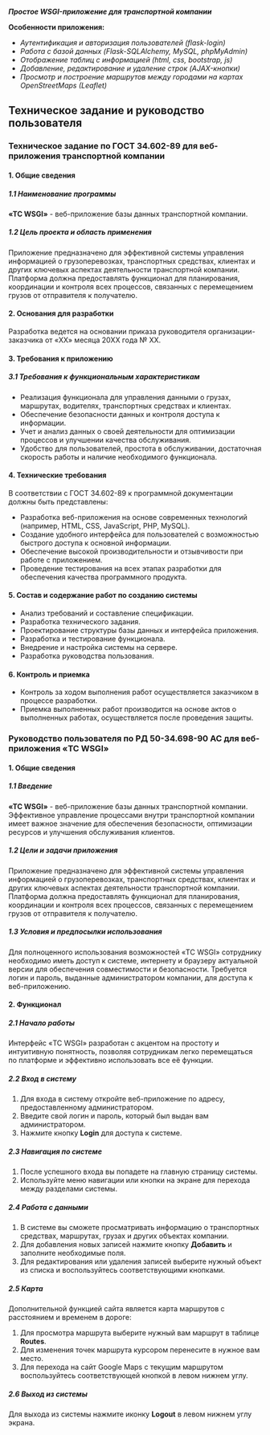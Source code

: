 _**Простое WSGI-приложение для транспортной компании**_

**Особенности приложения:**

- _Аутентификация и авторизация пользователей (flask-login)_
- _Работа с базой данных (Flask-SQLAlchemy, MySQL, phpMyAdmin)_
- _Отображение таблиц с информацией (html, css, bootstrap, js)_
- _Добавление, редактирование и удаление строк (AJAX-кнопки)_
- _Просмотр и построение маршрутов между городами на картах OpenStreetMaps (Leaflet)_


## Техническое задание и руководство пользователя

### Техническое задание по ГОСТ 34.602-89 для веб-приложения транспортной компании

#### 1. Общие сведения

##### 1.1 Наименование программы
**«TC WSGI»** - веб-приложение базы данных транспортной компании.

##### 1.2 Цель проекта и область применения
Приложение предназначено для эффективной системы управления информацией о грузоперевозках, транспортных средствах, клиентах и других ключевых аспектах деятельности транспортной компании. Платформа должна предоставлять функционал для планирования, координации и контроля всех процессов, связанных с перемещением грузов от отправителя к получателю.

#### 2. Основания для разработки
Разработка ведется на основании приказа руководителя организации-заказчика от «XX» месяца 20XX года № XX.

#### 3. Требования к приложению

##### 3.1 Требования к функциональным характеристикам
- Реализация функционала для управления данными о грузах, маршрутах, водителях, транспортных средствах и клиентах.
- Обеспечение безопасности данных и контроля доступа к информации.
- Учет и анализ данных о своей деятельности для оптимизации процессов и улучшении качества обслуживания.
- Удобство для пользователей, простота в обслуживании, достаточная скорость работы и наличие необходимого функционала.

#### 4. Технические требования
В соответствии с ГОСТ 34.602-89 к программной документации должны быть представлены:
- Разработка веб-приложения на основе современных технологий (например, HTML, CSS, JavaScript, PHP, MySQL).
- Создание удобного интерфейса для пользователей с возможностью быстрого доступа к основной информации.
- Обеспечение высокой производительности и отзывчивости при работе с приложением.
- Проведение тестирования на всех этапах разработки для обеспечения качества программного продукта.

#### 5. Состав и содержание работ по созданию системы
- Анализ требований и составление спецификации.
- Разработка технического задания.
- Проектирование структуры базы данных и интерфейса приложения.
- Разработка и тестирование функционала.
- Внедрение и настройка системы на сервере.
- Разработка руководства пользования.

#### 6. Контроль и приемка
- Контроль за ходом выполнения работ осуществляется заказчиком в процессе разработки.
- Приемка выполненных работ производится на основе актов о выполненных работах, осуществляется после проведения защиты.


### Руководство пользователя по РД 50-34.698-90 АС для веб-приложения «TC WSGI»

#### 1. Общие сведения

##### 1.1 Введение
**«TC WSGI»** - веб-приложение базы данных транспортной компании. Эффективное управление процессами внутри транспортной компании имеет важное значение для обеспечения безопасности, оптимизации ресурсов и улучшения обслуживания клиентов.

##### 1.2 Цели и задачи приложения
Приложение предназначено для эффективной системы управления информацией о грузоперевозках, транспортных средствах, клиентах и других ключевых аспектах деятельности транспортной компании. Платформа должна предоставлять функционал для планирования, координации и контроля всех процессов, связанных с перемещением грузов от отправителя к получателю.

##### 1.3 Условия и предпосылки использования
Для полноценного использования возможностей «TC WSGI» сотруднику необходимо иметь доступ к системе, интернету и браузеру актуальной версии для обеспечения совместимости и безопасности. Требуется логин и пароль, выданные администратором компании, для доступа к веб-приложению.

#### 2. Функционал

##### 2.1 Начало работы
Интерфейс «TC WSGI» разработан с акцентом на простоту и интуитивную понятность, позволяя сотрудникам легко перемещаться по платформе и эффективно использовать все её функции.

##### 2.2 Вход в систему
1. Для входа в систему откройте веб-приложение по адресу, предоставленному администратором.
2. Введите свой логин и пароль, который был выдан вам администратором.
3. Нажмите кнопку **Login** для доступа к системе.

##### 2.3 Навигация по системе
1. После успешного входа вы попадете на главную страницу системы.
2. Используйте меню навигации или кнопки на экране для перехода между разделами системы.

##### 2.4 Работа с данными
1. В системе вы сможете просматривать информацию о транспортных средствах, маршрутах, грузах и других объектах компании.
2. Для добавления новых записей нажмите кнопку **Добавить** и заполните необходимые поля.
3. Для редактирования или удаления записей выберите нужный объект из списка и воспользуйтесь соответствующими кнопками.

##### 2.5 Карта
Дополнительной функцией сайта является карта маршрутов с расстоянием и временем в дороге:
1. Для просмотра маршрута выберите нужный вам маршрут в таблице **Routes**.
2. Для изменения точек маршрута курсором перенесите в нужное вам место.
3. Для перехода на сайт Google Maps с текущим маршрутом воспользуйтесь соответствующей кнопкой в левом нижнем углу.

##### 2.6 Выход из системы
Для выхода из системы нажмите иконку **Logout** в левом нижнем углу экрана.
